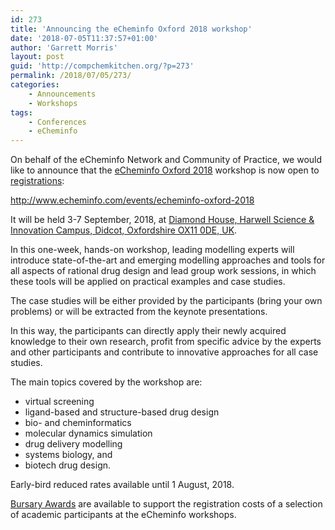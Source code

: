 ```yaml
---
id: 273
title: 'Announcing the eCheminfo Oxford 2018 workshop'
date: '2018-07-05T11:37:57+01:00'
author: 'Garrett Morris'
layout: post
guid: 'http://compchemkitchen.org/?p=273'
permalink: /2018/07/05/273/
categories:
    - Announcements
    - Workshops
tags:
    - Conferences
    - eCheminfo
---
```


On behalf of the eCheminfo Network and Community of Practice, we would like to announce that the [eCheminfo Oxford 2018](http://www.echeminfo.com/events/echeminfo-oxford-2018) workshop is now open to [registrations](https://events.r20.constantcontact.com/register/eventReg?oeidk=a07efehzbmo9c2ea25c&oseq=&c=&ch=):

<http://www.echeminfo.com/events/echeminfo-oxford-2018>

It will be held 3-7 September, 2018, at [Diamond House, Harwell Science &amp; Innovation Campus, Didcot, Oxfordshire OX11 0DE, UK](https://goo.gl/maps/urJwGxUH6js).

In this one-week, hands-on workshop, leading modelling experts will introduce state-of-the-art and emerging modelling approaches and tools for all aspects of rational drug design and lead group work sessions, in which these tools will be applied on practical examples and case studies.

The case studies will be either provided by the participants (bring your own problems) or will be extracted from the keynote presentations.

In this way, the participants can directly apply their newly acquired knowledge to their own research, profit from specific advice by the experts and other participants and contribute to innovative approaches for all case studies.

The main topics covered by the workshop are:

- virtual screening
- ligand-based and structure-based drug design
- bio- and cheminformatics
- molecular dynamics simulation
- drug delivery modelling
- systems biology, and
- biotech drug design.

Early-bird reduced rates available until 1 August, 2018.

[Bursary Awards](http://www.echeminfo.com/bursary-awards) are available to support the registration costs of a selection of academic participants at the eCheminfo workshops.